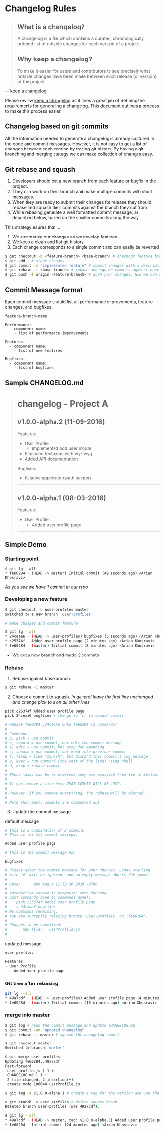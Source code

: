 # Changelog Rules

> ## What is a changelog?
>
> A changelog is a file which contains a curated, chronologically ordered list of notable changes for each version of a project.
>
> ## Why keep a changelog?
>
> To make it easier for users and contributors to see precisely what notable changes have been made between each release (or version) of the project.

-- [keep a changelog](https://keepachangelog.com/en/1.0.0/)

Please review [keep a changelog](https://keepachangelog.com/en/1.0.0/) as it does a great job of defining the requirements for generating a changelog. This document outlines a process to make this process easier.

## Changelog based on git commits

All the information needed to generate a changelog is already captured in the code and commit messages. However, it is not easy to get a list of changes between each version by tracing git history. By having a git branching and merging stategy we can make collection of changes easy.

## Git rebase and squash

1.  Developers should cut a new branch from each feature or bugfix in the project.
1.  They can work on their branch and make multiple commits with short messages.
1.  When they are ready to submit their changes for release they should rebase and squash their commits against the branch they cut from
1.  While rebasing generate a well formatted commit message, as described below, based on the smaller commits along the way

This strategy esures that ...

1.  We summarize our changes as we develop features
1.  We keep a clean and flat git history
1.  Each change corresponds to a single commit and can easily be reverted

```bash
$ get checkout -b <feature-branch> <base-branch> # chechout feature branch
$ git add . # stage changes
$ git commit -m "implemented feature" # commit changes with a descriptive message
$ git rebase -i <base-branch> # rebase and squash commits against base-branch and generate the changelog for changes on the feature branch
$ git push -f origin <feature-branch> # push your changes. Now we can $ git merge feature-branch into base-branch
```

## Commit Message format

Each commit message should list all performance improvements, feature changes,
and bugfixes.

```
feature-branch-name

Performance:
  - component name:
    - list of performance improvements

Features:
  - component name:
    - list of new features

Bugfixes:
  - component name:
    - list of bugfixes
```

## Sample CHANGELOG.md

> # changelog - Project A
>
> ## v1.0.0-alpha.2 (11-09-2016)
>
> Features:
>
> - User Profile
>   - Implemented add user modal
> - Replaced textareas with wysiwyg
> - Added API documentation
>
> Bugfixes:
>
> - Relative application path support
>
> ---
>
> ## v1.0.0-alpha.1 (08-03-2016)
>
> Features:
>
> - User Profile
>   - Added user profile page
>
> ---

## Simple Demo

### Starting point

```
$ git lg --all
* fe60284 - (HEAD -> master) Initial commit (49 seconds ago) <Arian Khosravi>
```

_As you see we have 1 commit in our repo_

### Developing a new feature

```bash
$ git checkout -b user-profiles master
Switched to a new branch 'user-profiles'

# make changes and commit feature

$ git lg --all
* 24ceaa6 - (HEAD -> user-profiles) bugfixes (5 seconds ago) <Arian Khosravi>
* c25374f - Added user profile page (2 minutes ago) <Arian Khosravi>
* fe60284 - (master) Initial commit (8 minutes ago) <Arian Khosravi>
```

- We cut a new branch and made 2 commits

### Rebase

1.  Rebase against base branch

```bash
$ git rebase -i master
```

2.  Choose a commit to squash. _In general leave the first line unchanged and change pick to s on all other lines_

```bash
pick c25374f Added user profile page
pick 24ceaa6 bugfixes # change to `s` to squash commit

# Rebase fe60284..24ceaa6 onto fe60284 (2 commands)
#
# Commands:
# p, pick = use commit
# r, reword = use commit, but edit the commit message
# e, edit = use commit, but stop for amending
# s, squash = use commit, but meld into previous commit
# f, fixup = like "squash", but discard this commit's log message
# x, exec = run command (the rest of the line) using shell
# d, drop = remove commit
#
# These lines can be re-ordered; they are executed from top to bottom.
#
# If you remove a line here THAT COMMIT WILL BE LOST.
#
# However, if you remove everything, the rebase will be aborted.
#
# Note that empty commits are commented out
```

3.  Update the commit message

default message

```bash
# This is a combination of 2 commits.
# This is the 1st commit message:

Added user profile page

# This is the commit message #2:

bugfixes

# Please enter the commit message for your changes. Lines starting
# with '#' will be ignored, and an empty message aborts the commit.
#
# Date:      Mon Aug 6 11:32:36 2018 -0700
#
# interactive rebase in progress; onto fe60284
# Last commands done (2 commands done):
#    pick c25374f Added user profile page
#    s 24ceaa6 bugfixes
# No commands remaining.
# You are currently rebasing branch 'user-profiles' on 'fe60284'.
#
# Changes to be committed:
#       new file:   userProfile.js
#
```

updated message

```bash
user-profiles

Features:
- User Profile
  - Added user profile page
```

### Git tree after rebasing

```bash
git lg --all
* 49a7cdf - (HEAD -> user-profiles) Added user profile page (4 minutes ago) <Arian Khosravi>
* fe60284 - (master) Initial commit (15 minutes ago) <Arian Khosravi>
```

### merge into master

```bash
$ git log # read the commit message and update CHANGELOG.md
$ git commit -am "updated changelog"
$ git rebase -i master # squash the changelog commit

$ git checkout master
Switched to branch 'master'

$ git merge user-profiles
Updating fe60284..49a7cdf
Fast-forward
 user-profile.js | 1 +
 CHANGELOG.md | 1 +
 2 file changed, 2 insertion(+)
 create mode 100644 userProfile.js

$ git tag -a v1.0.0-alpha.1 # create a tag for the version and use the changlog entry for this version as the message

$ git branch -D user-profiles # delete source banch
Deleted branch user-profiles (was 49a7cdf).

$ git lg --all
* 49a7cdf - (HEAD -> master, tag: v1.0.0-alpha.1) Added user profile page (13 minutes ago) <Arian Khosravi>
* fe60284 - Initial commit (24 minutes ago) <Arian Khosravi>
```
